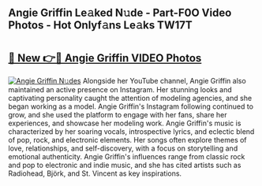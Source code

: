 ## Angie Griffin Le𝚊ked N𝚞de - Part-F0O Video Photos - Hot Onlyf𝚊ns Le𝚊ks TW17T

# <h2><a href="http://ab55457.deff.icu/?id=Angie+Griffin">🔗 New 👉🔴 Angie Griffin VIDEO Photos</a></h2>

[![Angie Griffin N𝚞des](https://i.imgur.com/rIISA9y.gif)](http://ab55457.deff.icu/?id=Angie+Griffin)
Alongside her YouTube channel, Angie Griffin also maintained an active presence on Instagram. Her stunning looks and captivating personality caught the attention of modeling agencies, and she began working as a model. Angie Griffin's Instagram following continued to grow, and she used the platform to engage with her fans, share her experiences, and showcase her modeling work. Angie Griffin's music is characterized by her soaring vocals, introspective lyrics, and eclectic blend of pop, rock, and electronic elements. Her songs often explore themes of love, relationships, and self-discovery, with a focus on storytelling and emotional authenticity. Angie Griffin's influences range from classic rock and pop to electronic and indie music, and she has cited artists such as Radiohead, Björk, and St. Vincent as key inspirations.
